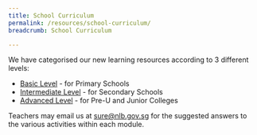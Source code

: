 ```yaml
---
title: School Curriculum
permalink: /resources/school-curriculum/
breadcrumb: School Curriculum

---
```


We have categorised our new learning resources according to 3 different levels:

- [Basic Level](/resources/school-curriculum/basic/part1-sure/) - for Primary Schools
- [Intermediate Level](/resources/school-curriculum/intermediate/part1-sure/) - for Secondary Schools
- [Advanced Level](/resources/school-curriculum/advanced/part1-sure/) - for Pre-U and Junior Colleges

Teachers may email us at [sure@nlb.gov.sg](mailto:sure@nlb.gov.sg?subject=Answer%20keys%20to%20SURE%20Activities) for the suggested answers to the various activities within each module.

